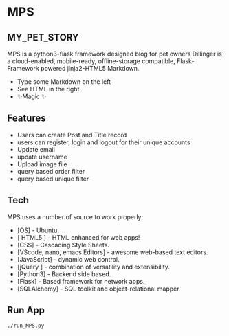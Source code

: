 # MPS
## __MY_PET_STORY__

MPS is a python3-flask framework designed blog for pet owners
Dillinger is a cloud-enabled, mobile-ready, offline-storage compatible,
Flask-Framework powered jinja2-HTML5 Markdown.

- Type some Markdown on the left
- See HTML in the right
- ✨Magic ✨

## Features

- Users can create Post and Title record
- users can register, login and logout for their unique accounts
- Update email
- update username
- Upload image file
- query based order filter
- query based unique filter

## Tech

MPS uses a number of source to work properly:

- [OS] - Ubuntu.
- [ HTML5 ] - HTML enhanced for web apps!
- [CSS] - Cascading Style Sheets.
- [VScode, nano, emacs Editors] - awesome web-based text editors.
- [JavaScript] - dynamic web control.
- [jQuery ] - combination of versatility and extensibility.
- [Python3] - Backend side based.
- [Flask] - Based framework for network apps.
- [SQLAlchemy] -  SQL toolkit and object-relational mapper

## Run App

```sh
./run_MPS.py
```
